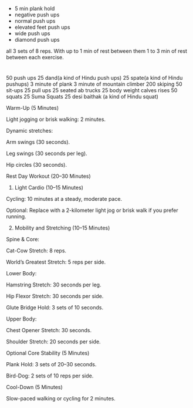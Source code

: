 - 5 min plank hold
- negative push ups
- normal push ups
- elevated feet push ups
- wide push ups
- diamond push ups

all 3 sets of 8 reps. With up to 1 min of rest between them 
1 to 3 min of rest between each exercise.


# ######################################

50 push ups
25 dand(a kind of Hindu push ups) 
25 spate(a kind of Hindu pushups) 
3 minute of plank 
3 minute of mountain climber 
200 skiping
50 sit-ups
25 pull ups 
25 seated ab trucks
25 body weight calves rises
50 squats 
25 Suma Squats 
25 desi baithak (a kind of Hindu squat)

Warm-Up (5 Minutes)

Light jogging or brisk walking: 2 minutes.

Dynamic stretches: 

Arm swings (30 seconds).

Leg swings (30 seconds per leg).

Hip circles (30 seconds).

Rest Day Workout (20–30 Minutes)

1. Light Cardio (10–15 Minutes)

Cycling: 10 minutes at a steady, moderate pace.

Optional: Replace with a 2-kilometer light jog or brisk walk if you prefer running.

2. Mobility and Stretching (10–15 Minutes)

Spine & Core: 

Cat-Cow Stretch: 8 reps.

World’s Greatest Stretch: 5 reps per side.

Lower Body: 

Hamstring Stretch: 30 seconds per leg.

Hip Flexor Stretch: 30 seconds per side.

Glute Bridge Hold: 3 sets of 10 seconds.

Upper Body: 

Chest Opener Stretch: 30 seconds.

Shoulder Stretch: 20 seconds per side.

Optional Core Stability (5 Minutes)

Plank Hold: 3 sets of 20–30 seconds.

Bird-Dog: 2 sets of 10 reps per side.

Cool-Down (5 Minutes)

Slow-paced walking or cycling for 2 minutes.
